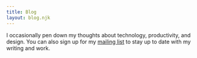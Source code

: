 ```yaml
---
title: Blog
layout: blog.njk
---
```


I occasionally pen down my thoughts about technology, productivity, and design. You can also sign up for my [mailing list](/mailing-list) to stay up to date with my writing and work.
